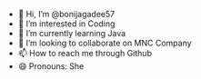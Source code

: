 - 👋 Hi, I’m @bonijagadee57
- 👀 I’m interested in Coding
- 🌱 I’m currently learning Java
- 💞️ I’m looking to collaborate on MNC Company
- 📫 How to reach me through Github
- 😄 Pronouns: She


<!---
bonijagadee57/bonijagadee57 is a ✨ special ✨ repository because its `README.md` (this file) appears on your GitHub profile.
You can click the Preview link to take a look at your changes.
--->

